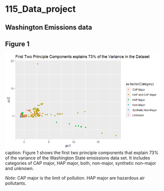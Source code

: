 # 115_Data_project

## Washington Emissions data


## Figure 1

<img src="https://raw.githubusercontent.com/weyo3/115_Data_project/main/Hwk11_1a.png">
caption: Figure 1 shows the first two principle components that explain 73% of the variance of the Washington State emsissions data set. It includes categories of CAP major, HAP major, both, non-major, synthetic non-major and unknown. 

*Note:* CAP major is the limit of pollution. HAP major are hazardous air pollutants. 
